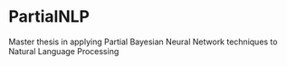 # PartialNLP
Master thesis in applying Partial Bayesian Neural Network techniques to Natural Language Processing
